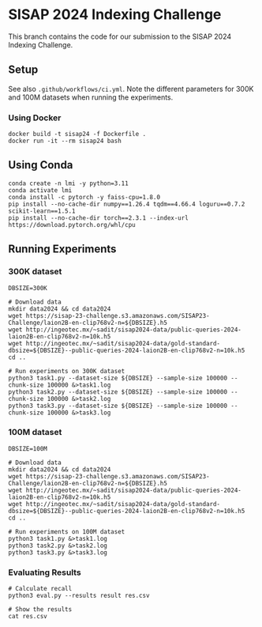 # SISAP 2024 Indexing Challenge

This branch contains the code for our submission to the SISAP 2024 Indexing Challenge.

## Setup

See also `.github/workflows/ci.yml`. Note the different parameters for 300K and 100M datasets when running the experiments.

### Using Docker

```shell
docker build -t sisap24 -f Dockerfile .
docker run -it --rm sisap24 bash
```

## Using Conda

```shell
conda create -n lmi -y python=3.11
conda activate lmi
conda install -c pytorch -y faiss-cpu=1.8.0
pip install --no-cache-dir numpy==1.26.4 tqdm==4.66.4 loguru==0.7.2 scikit-learn==1.5.1
pip install --no-cache-dir torch==2.3.1 --index-url https://download.pytorch.org/whl/cpu
```

## Running Experiments

### 300K dataset

```shell
DBSIZE=300K

# Download data
mkdir data2024 && cd data2024
wget https://sisap-23-challenge.s3.amazonaws.com/SISAP23-Challenge/laion2B-en-clip768v2-n=${DBSIZE}.h5
wget http://ingeotec.mx/~sadit/sisap2024-data/public-queries-2024-laion2B-en-clip768v2-n=10k.h5
wget http://ingeotec.mx/~sadit/sisap2024-data/gold-standard-dbsize=${DBSIZE}--public-queries-2024-laion2B-en-clip768v2-n=10k.h5
cd ..

# Run experiments on 300K dataset
python3 task1.py --dataset-size ${DBSIZE} --sample-size 100000 --chunk-size 100000 &>task1.log
python3 task2.py --dataset-size ${DBSIZE} --sample-size 100000 --chunk-size 100000 &>task2.log
python3 task3.py --dataset-size ${DBSIZE} --sample-size 100000 --chunk-size 100000 &>task3.log
```

### 100M dataset

```shell
DBSIZE=100M

# Download data
mkdir data2024 && cd data2024
wget https://sisap-23-challenge.s3.amazonaws.com/SISAP23-Challenge/laion2B-en-clip768v2-n=${DBSIZE}.h5
wget http://ingeotec.mx/~sadit/sisap2024-data/public-queries-2024-laion2B-en-clip768v2-n=10k.h5
wget http://ingeotec.mx/~sadit/sisap2024-data/gold-standard-dbsize=${DBSIZE}--public-queries-2024-laion2B-en-clip768v2-n=10k.h5
cd ..

# Run experiments on 100M dataset
python3 task1.py &>task1.log
python3 task2.py &>task2.log
python3 task3.py &>task3.log
```

### Evaluating Results

```shell
# Calculate recall
python3 eval.py --results result res.csv

# Show the results
cat res.csv
```
